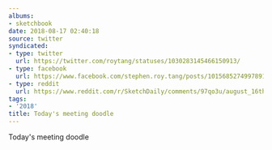 ```yaml
---
albums:
- sketchbook
date: 2018-08-17 02:40:18
source: twitter
syndicated:
- type: twitter
  url: https://twitter.com/roytang/statuses/1030283145466150913/
- type: facebook
  url: https://www.facebook.com/stephen.roy.tang/posts/10156852749978912
- type: reddit
  url: https://www.reddit.com/r/SketchDaily/comments/97qo3u/august_16th_random/e4bzyi9/
tags:
- '2018'
title: Today's meeting doodle
---
```


Today's meeting doodle